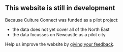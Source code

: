 ## This website is still in development

Because Culture Connect was funded as a pilot project:

* the data does not yet cover all of the North East 
* the data focusses on Newcastle as a pilot city

Help us improve the website by [giving your feedback](about:blank).
